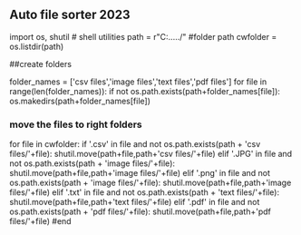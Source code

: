 ## Auto file sorter 2023

import  os, shutil # shell utilities
path = r"C:\...../" #folder path
cwfolder = os.listdir(path)

##create folders 

folder_names = ['csv files','image files','text files','pdf files']
for file in range(len(folder_names)):
    if not os.path.exists(path+folder_names[file]):
             os.makedirs(path+folder_names[file])
             
             
### move the files to right folders        

for file in cwfolder:
    if '.csv' in file and not os.path.exists(path + 'csv files/'+file):
        shutil.move(path+file,path+'csv files/'+file)
    elif '.JPG' in file and not os.path.exists(path + 'image files/'+file):
        shutil.move(path+file,path+'image files/'+file)
    elif '.png' in file and not os.path.exists(path + 'image files/'+file):
        shutil.move(path+file,path+'image files/'+file)
    elif '.txt' in file and not os.path.exists(path + 'text files/'+file):
        shutil.move(path+file,path+'text files/'+file)
    elif '.pdf' in file and not os.path.exists(path + 'pdf files/'+file):
        shutil.move(path+file,path+'pdf files/'+file)
#end
